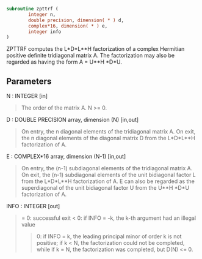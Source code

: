 ```fortran
subroutine zpttrf (
        integer n,
        double precision, dimension( * ) d,
        complex*16, dimension( * ) e,
        integer info
)
```

ZPTTRF computes the L\*D\*L\*\*H factorization of a complex Hermitian
positive definite tridiagonal matrix A.  The factorization may also
be regarded as having the form A = U\*\*H \*D\*U.

## Parameters
N : INTEGER [in]
> The order of the matrix A.  N >= 0.

D : DOUBLE PRECISION array, dimension (N) [in,out]
> On entry, the n diagonal elements of the tridiagonal matrix
> A.  On exit, the n diagonal elements of the diagonal matrix
> D from the L\*D\*L\*\*H factorization of A.

E : COMPLEX\*16 array, dimension (N-1) [in,out]
> On entry, the (n-1) subdiagonal elements of the tridiagonal
> matrix A.  On exit, the (n-1) subdiagonal elements of the
> unit bidiagonal factor L from the L\*D\*L\*\*H factorization of A.
> E can also be regarded as the superdiagonal of the unit
> bidiagonal factor U from the U\*\*H \*D\*U factorization of A.

INFO : INTEGER [out]
> = 0: successful exit
> < 0: if INFO = -k, the k-th argument had an illegal value
> > 0: if INFO = k, the leading principal minor of order k
> is not positive; if k < N, the factorization could not
> be completed, while if k = N, the factorization was
> completed, but D(N) <= 0.
